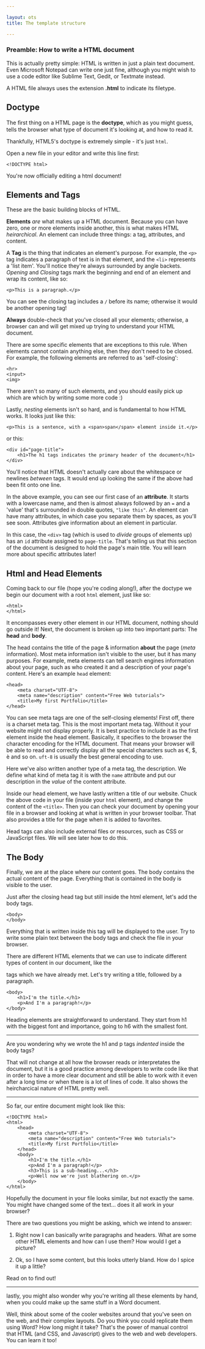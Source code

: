```yaml
---

layout: ots
title: The template structure

---
```


### Preamble: How to write a HTML document

This is actually pretty simple: HTML is written in just a plain text document.
Even Microsoft Notepad can write one just fine, although you might wish to use
a code editor like Sublime Text, Gedit, or Textmate instead.

A HTML file always uses the extension **.html** to indicate its filetype.

## Doctype

The ﬁrst thing on a HTML page is the **doctype**, which as you might guess,
tells the browser what type of document it's looking at, and how to read it.

Thankfully, HTML5's doctype is extremely simple - it's just `html`.

Open a new file in your editor and write this line first:

    <!DOCTYPE html>

You're now officially editing a html document!

## Elements and Tags

These are the basic building blocks of HTML.

**Elements** *are* what makes up a HTML document. Because you can have zero,
one or more elements inside another, this is what makes HTML *heirarchical*.
An element can include three things: a tag, attributes, and content.

A **Tag** is the thing that indicates an element's purpose. For example,
the `<p>` tag indicates a paragraph of text is in that element, and the `<li>`
represents a 'list item'. You'll notice they're always surrounded by angle
backets. *Opening* and *Closing* tags mark the beginning and end of an
element and wrap its content, like so:

    <p>This is a paragraph.</p>

You can see the closing tag includes a `/` before its name; otherwise it would
be another opening tag!

**Always** double-check that you've closed all your elements; otherwise, a
browser can and will get mixed up trying to understand your HTML document.

There are some specific elements that are exceptions to this rule.
When elements cannot contain anything else, then they don't need to be closed.
For example, the following elements are referred to as 'self-closing':

    <hr>
    <input>
    <img>

There aren't so many of such elements, and you should easily pick up which are
which by writing some more code :)

Lastly, *nesting* elements isn't so hard, and is fundamental to how HTML works.
It looks just like this:

    <p>This is a sentence, with a <span>span</span> element inside it.</p>

or this:

    <div id="page-title">
        <h1>The h1 tags indicates the primary header of the document</h1>
    </div>

You'll notice that HTML doesn't actually care about the whitespace or
newlines *between* tags. It would end up looking the same if the above had
been fit onto one line.

In the above example, you can see our first case of an **attribute**. It
starts with a lowercase name, and then is almost always followed by an
`=` and a 'value' that's surrounded in double quotes, `"like this"`. An element
can have many attributes, in which case you separate them by spaces, as you'll
see soon. Attributes give information about an element in particular.

In this case, the `<div>` tag (which is used to *divide* groups of elements up)
has an `id` attribute assigned to `page-title`. That's telling us that this
section of the document is designed to hold the page's main title. You will
learn more about specific attributes later!

## Html and Head Elements

Coming back to our file (hope you're coding along!), after the doctype we
begin our document with a root `html` element, just like so:

    <html>
    </html>

It encompasses every other element in our HTML document, nothing should go
outside it! Next, the document is broken up into two important parts:
The **head** and **body**.

The head contains the title of the page & information **about** the page
(*meta* information). Most meta information isn't visible to the user,
but it has many purposes. For example, meta elements can tell search engines
information about your page, such as who created it and a description of
your page's content. Here's an example `head` element:

    <head>
        <meta charset="UTF-8">
        <meta name="description" content="Free Web tutorials">
        <title>My first Portfolio</title>
    </head>

You can see meta tags are one of the self-closing elements!
First off, there is a charset meta tag.
This is the most important meta tag. Without it your website might not display
properly. It is best practice to include it as the first element inside the
head element. Basically, it specifies to the browser the character encoding
for the HTML document. That means your browser will be able to read and
correctly display all the special characters such as €, $, è and so on. `uft-8`
is usually the best general encoding to use.

Here we've also written another type of a meta tag, the description.
We define what kind of meta tag it is with the `name` attribute and put our
description in the *value* of the content attribute.

Inside our head element, we have lastly written a title of our website. Chuck
the above code in your file (inside your `html` element), and change the
content of the `<title>`. Then you can check your document by opening your
file in a browser and looking at what is written in your browser toolbar.
That also provides a title for the page when it is added to favorites.

Head tags can also include external files or resources, such as CSS or
JavaScript files. We will see later how to do this.

## The Body

Finally, we are at the place where our content goes.
The body contains the actual content of the page. Everything that is
contained in the body is visible to the user.

Just after the closing head tag but still inside the html element,
let's add the body tags.

    <body>
    </body>

Everything that is written inside this tag will be displayed to the user.
Try to write some plain text between the body tags and check the file
in your browser.

There are different HTML elements that we can use to indicate different types
of content in our document, like the <p></p> tags which we have already met.
Let's try writing a title, followed by a paragraph.

    <body>
        <h1>I'm the title.</h1>
        <p>And I'm a paragraph!</p>
    </body>

Heading elements are straightforward to understand. They start from h1 with the
biggest font and importance, going to h6 with the smallest font.

******

Are you wondering why we wrote the h1 and p tags *indented* inside
the body tags?

That will not change at all how the browser reads or interpretates the
document, but it is a good practice among developers to write code like that
in order to have a more clear document and still be able to work with it
even after a long time or when there is a lot of lines of code. It also shows
the heircharcical nature of HTML pretty well.

******

So far, our entire document might look like this:

    <!DOCTYPE html>
    <html>
        <head>
            <meta charset="UTF-8">
            <meta name="description" content="Free Web tutorials">
            <title>My first Portfolio</title>
        </head>
        <body>
            <h1>I'm the title.</h1>
            <p>And I'm a paragraph!</p>
            <h3>This is a sub-heading...</h3>
            <p>Well now we're just blathering on.</p>
        </body>
    </html>


Hopefully the document in your file looks similar, but not exactly the same.
You might have changed some of the text... does it all work in your browser?

There are two questions you might be asking, which we intend to answer:

1. Right now I can basically write paragraphs and headers. What are some other
   HTML elements and how can I use them? How would I get a picture?

2. Ok, so I have some content, but this looks utterly bland. How do I spice it
   up a little?

Read on to find out!

******

lastly, you might also wonder why you're writing all these elements by hand,
when you could make up the same stuff in a Word document.

Well, think about some of the cooler websites around that you've seen on the
web, and their complex layouts. Do you think you could replicate them
using Word? How long might it take? That's the power of manual control that
HTML (and CSS, and Javascript) gives to the web and web developers. You can
learn it too!
